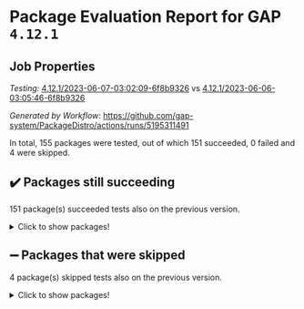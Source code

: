 # Package Evaluation Report for GAP `4.12.1`

## Job Properties

*Testing:* [4.12.1/2023-06-07-03:02:09-6f8b9326](https://github.com/gap-system/PackageDistro/blob/data/reports/4.12.1/2023-06-07-03:02:09-6f8b9326) vs [4.12.1/2023-06-06-03:05:46-6f8b9326](https://github.com/gap-system/PackageDistro/blob/data/reports/4.12.1/2023-06-06-03:05:46-6f8b9326)

*Generated by Workflow:* https://github.com/gap-system/PackageDistro/actions/runs/5195311491

In total, 155 packages were tested, out of which 151 succeeded, 0 failed and 4 were skipped.

## :heavy_check_mark: Packages still succeeding

151 package(s) succeeded tests also on the previous version.
<details><summary>Click to show packages!</summary>

- 4ti2interface 2023.02-04 [(success)](https://github.com/gap-system/PackageDistro/actions/runs/5195311491/jobs/9368112969)
- ace 5.6.2 [(success)](https://github.com/gap-system/PackageDistro/actions/runs/5195311491/jobs/9368113082)
- aclib 1.3.2 [(success)](https://github.com/gap-system/PackageDistro/actions/runs/5195311491/jobs/9368113171)
- agt 0.3.1 [(success)](https://github.com/gap-system/PackageDistro/actions/runs/5195311491/jobs/9368113242)
- alnuth 3.2.1 [(success)](https://github.com/gap-system/PackageDistro/actions/runs/5195311491/jobs/9368113319)
- anupq 3.3.0 [(success)](https://github.com/gap-system/PackageDistro/actions/runs/5195311491/jobs/9368113393)
- atlasrep 2.1.6 [(success)](https://github.com/gap-system/PackageDistro/actions/runs/5195311491/jobs/9368113460)
- autodoc 2022.10.20 [(success)](https://github.com/gap-system/PackageDistro/actions/runs/5195311491/jobs/9368113527)
- automata 1.15 [(success)](https://github.com/gap-system/PackageDistro/actions/runs/5195311491/jobs/9368113617)
- automgrp 1.3.2 [(success)](https://github.com/gap-system/PackageDistro/actions/runs/5195311491/jobs/9368113682)
- autpgrp 1.11 [(success)](https://github.com/gap-system/PackageDistro/actions/runs/5195311491/jobs/9368113750)
- cap 2023.05-12 [(success)](https://github.com/gap-system/PackageDistro/actions/runs/5195311491/jobs/9368113804)
- caratinterface 2.3.5 [(success)](https://github.com/gap-system/PackageDistro/actions/runs/5195311491/jobs/9368113871)
- cddinterface 2022.11.01 [(success)](https://github.com/gap-system/PackageDistro/actions/runs/5195311491/jobs/9368113927)
- circle 1.6.6 [(success)](https://github.com/gap-system/PackageDistro/actions/runs/5195311491/jobs/9368113999)
- classicpres 1.22 [(success)](https://github.com/gap-system/PackageDistro/actions/runs/5195311491/jobs/9368114061)
- cohomolo 1.6.11 [(success)](https://github.com/gap-system/PackageDistro/actions/runs/5195311491/jobs/9368114111)
- congruence 1.2.5 [(success)](https://github.com/gap-system/PackageDistro/actions/runs/5195311491/jobs/9368114166)
- corelg 1.56 [(success)](https://github.com/gap-system/PackageDistro/actions/runs/5195311491/jobs/9368114219)
- crime 1.6 [(success)](https://github.com/gap-system/PackageDistro/actions/runs/5195311491/jobs/9368114284)
- crisp 1.4.6 [(success)](https://github.com/gap-system/PackageDistro/actions/runs/5195311491/jobs/9368114351)
- crypting 0.10.4 [(success)](https://github.com/gap-system/PackageDistro/actions/runs/5195311491/jobs/9368114406)
- cryst 4.1.26 [(success)](https://github.com/gap-system/PackageDistro/actions/runs/5195311491/jobs/9368114457)
- crystcat 1.1.10 [(success)](https://github.com/gap-system/PackageDistro/actions/runs/5195311491/jobs/9368114529)
- ctbllib 1.3.6 [(success)](https://github.com/gap-system/PackageDistro/actions/runs/5195311491/jobs/9368114595)
- cubefree 1.19 [(success)](https://github.com/gap-system/PackageDistro/actions/runs/5195311491/jobs/9368114650)
- curlinterface 2.3.2 [(success)](https://github.com/gap-system/PackageDistro/actions/runs/5195311491/jobs/9368114707)
- cvec 2.8.1 [(success)](https://github.com/gap-system/PackageDistro/actions/runs/5195311491/jobs/9368114762)
- datastructures 0.3.0 [(success)](https://github.com/gap-system/PackageDistro/actions/runs/5195311491/jobs/9368114829)
- deepthought 1.0.6 [(success)](https://github.com/gap-system/PackageDistro/actions/runs/5195311491/jobs/9368114901)
- design 1.8 [(success)](https://github.com/gap-system/PackageDistro/actions/runs/5195311491/jobs/9368114970)
- difsets 2.3.1 [(success)](https://github.com/gap-system/PackageDistro/actions/runs/5195311491/jobs/9368115048)
- digraphs 1.6.2 [(success)](https://github.com/gap-system/PackageDistro/actions/runs/5195311491/jobs/9368115100)
- edim 1.3.7 [(success)](https://github.com/gap-system/PackageDistro/actions/runs/5195311491/jobs/9368115151)
- example 4.3.4 [(success)](https://github.com/gap-system/PackageDistro/actions/runs/5195311491/jobs/9368115221)
- examplesforhomalg 2023.02-04 [(success)](https://github.com/gap-system/PackageDistro/actions/runs/5195311491/jobs/9368115278)
- factint 1.6.3 [(success)](https://github.com/gap-system/PackageDistro/actions/runs/5195311491/jobs/9368115357)
- ferret 1.0.9 [(success)](https://github.com/gap-system/PackageDistro/actions/runs/5195311491/jobs/9368115420)
- fga 1.5.0 [(success)](https://github.com/gap-system/PackageDistro/actions/runs/5195311491/jobs/9368115482)
- fining 1.5.5 [(success)](https://github.com/gap-system/PackageDistro/actions/runs/5195311491/jobs/9368115557)
- float 1.0.3 [(success)](https://github.com/gap-system/PackageDistro/actions/runs/5195311491/jobs/9368115623)
- format 1.4.3 [(success)](https://github.com/gap-system/PackageDistro/actions/runs/5195311491/jobs/9368115693)
- forms 1.2.9 [(success)](https://github.com/gap-system/PackageDistro/actions/runs/5195311491/jobs/9368115765)
- fplsa 1.2.6 [(success)](https://github.com/gap-system/PackageDistro/actions/runs/5195311491/jobs/9368115829)
- fr 2.4.12 [(success)](https://github.com/gap-system/PackageDistro/actions/runs/5195311491/jobs/9368115901)
- francy 2.0.3 [(success)](https://github.com/gap-system/PackageDistro/actions/runs/5195311491/jobs/9368115971)
- fwtree 1.3 [(success)](https://github.com/gap-system/PackageDistro/actions/runs/5195311491/jobs/9368116054)
- gapdoc 1.6.6 [(success)](https://github.com/gap-system/PackageDistro/actions/runs/5195311491/jobs/9368116138)
- gauss 2023.02-04 [(success)](https://github.com/gap-system/PackageDistro/actions/runs/5195311491/jobs/9368116203)
- gaussforhomalg 2023.02-04 [(success)](https://github.com/gap-system/PackageDistro/actions/runs/5195311491/jobs/9368116285)
- gbnp 1.0.5 [(success)](https://github.com/gap-system/PackageDistro/actions/runs/5195311491/jobs/9368116366)
- generalizedmorphismsforcap 2023.03-01 [(success)](https://github.com/gap-system/PackageDistro/actions/runs/5195311491/jobs/9368116442)
- genss 1.6.8 [(success)](https://github.com/gap-system/PackageDistro/actions/runs/5195311491/jobs/9368116517)
- gradedmodules 2023.02-04 [(success)](https://github.com/gap-system/PackageDistro/actions/runs/5195311491/jobs/9368116607)
- gradedringforhomalg 2023.02-04 [(success)](https://github.com/gap-system/PackageDistro/actions/runs/5195311491/jobs/9368116696)
- grape 4.9.0 [(success)](https://github.com/gap-system/PackageDistro/actions/runs/5195311491/jobs/9368116777)
- groupoids 1.73 [(success)](https://github.com/gap-system/PackageDistro/actions/runs/5195311491/jobs/9368116860)
- grpconst 2.6.4 [(success)](https://github.com/gap-system/PackageDistro/actions/runs/5195311491/jobs/9368116947)
- guarana 0.96.3 [(success)](https://github.com/gap-system/PackageDistro/actions/runs/5195311491/jobs/9368117038)
- guava 3.18 [(success)](https://github.com/gap-system/PackageDistro/actions/runs/5195311491/jobs/9368117119)
- hap 1.56 [(success)](https://github.com/gap-system/PackageDistro/actions/runs/5195311491/jobs/9368117206)
- hapcryst 0.1.15 [(success)](https://github.com/gap-system/PackageDistro/actions/runs/5195311491/jobs/9368117288)
- hecke 1.5.3 [(success)](https://github.com/gap-system/PackageDistro/actions/runs/5195311491/jobs/9368117377)
- help 3.5 [(success)](https://github.com/gap-system/PackageDistro/actions/runs/5195311491/jobs/9368117458)
- homalg 2023.02-05 [(success)](https://github.com/gap-system/PackageDistro/actions/runs/5195311491/jobs/9368117550)
- homalgtocas 2023.02-04 [(success)](https://github.com/gap-system/PackageDistro/actions/runs/5195311491/jobs/9368117663)
- idrel 2.45 [(success)](https://github.com/gap-system/PackageDistro/actions/runs/5195311491/jobs/9368117816)
- images 1.3.1 [(success)](https://github.com/gap-system/PackageDistro/actions/runs/5195311491/jobs/9368117973)
- intpic 0.3.0 [(success)](https://github.com/gap-system/PackageDistro/actions/runs/5195311491/jobs/9368118080)
- io 4.8.1 [(success)](https://github.com/gap-system/PackageDistro/actions/runs/5195311491/jobs/9368118174)
- io_forhomalg 2023.02-04 [(success)](https://github.com/gap-system/PackageDistro/actions/runs/5195311491/jobs/9368118286)
- irredsol 1.4.4 [(success)](https://github.com/gap-system/PackageDistro/actions/runs/5195311491/jobs/9368118391)
- json 2.1.1 [(success)](https://github.com/gap-system/PackageDistro/actions/runs/5195311491/jobs/9368118502)
- jupyterkernel 1.5.0 [(success)](https://github.com/gap-system/PackageDistro/actions/runs/5195311491/jobs/9368118618)
- jupyterviz 1.5.6 [(success)](https://github.com/gap-system/PackageDistro/actions/runs/5195311491/jobs/9368118736)
- kan 1.35 [(success)](https://github.com/gap-system/PackageDistro/actions/runs/5195311491/jobs/9368118864)
- kbmag 1.5.11 [(success)](https://github.com/gap-system/PackageDistro/actions/runs/5195311491/jobs/9368118981)
- laguna 3.9.6 [(success)](https://github.com/gap-system/PackageDistro/actions/runs/5195311491/jobs/9368119088)
- liealgdb 2.2.1 [(success)](https://github.com/gap-system/PackageDistro/actions/runs/5195311491/jobs/9368119183)
- liepring 2.8 [(success)](https://github.com/gap-system/PackageDistro/actions/runs/5195311491/jobs/9368119276)
- liering 2.4.2 [(success)](https://github.com/gap-system/PackageDistro/actions/runs/5195311491/jobs/9368119352)
- linearalgebraforcap 2023.06-01 [(success)](https://github.com/gap-system/PackageDistro/actions/runs/5195311491/jobs/9368119433)
- localizeringforhomalg 2023.02-04 [(success)](https://github.com/gap-system/PackageDistro/actions/runs/5195311491/jobs/9368119512)
- loops 3.4.3 [(success)](https://github.com/gap-system/PackageDistro/actions/runs/5195311491/jobs/9368119599)
- lpres 1.0.3 [(success)](https://github.com/gap-system/PackageDistro/actions/runs/5195311491/jobs/9368119689)
- majoranaalgebras 1.5.1 [(success)](https://github.com/gap-system/PackageDistro/actions/runs/5195311491/jobs/9368119754)
- mapclass 1.4.6 [(success)](https://github.com/gap-system/PackageDistro/actions/runs/5195311491/jobs/9368119841)
- matgrp 0.70 [(success)](https://github.com/gap-system/PackageDistro/actions/runs/5195311491/jobs/9368119930)
- matricesforhomalg 2023.02-04 [(success)](https://github.com/gap-system/PackageDistro/actions/runs/5195311491/jobs/9368120012)
- modisom 2.5.4 [(success)](https://github.com/gap-system/PackageDistro/actions/runs/5195311491/jobs/9368120089)
- modulepresentationsforcap 2023.06-01 [(success)](https://github.com/gap-system/PackageDistro/actions/runs/5195311491/jobs/9368120186)
- modules 2023.02-04 [(success)](https://github.com/gap-system/PackageDistro/actions/runs/5195311491/jobs/9368120276)
- monoidalcategories 2023.05-03 [(success)](https://github.com/gap-system/PackageDistro/actions/runs/5195311491/jobs/9368120366)
- nconvex 2022.09-01 [(success)](https://github.com/gap-system/PackageDistro/actions/runs/5195311491/jobs/9368120446)
- nilmat 1.4.2 [(success)](https://github.com/gap-system/PackageDistro/actions/runs/5195311491/jobs/9368120546)
- nock 1.5 [(success)](https://github.com/gap-system/PackageDistro/actions/runs/5195311491/jobs/9368120618)
- normalizinterface 1.3.6 [(success)](https://github.com/gap-system/PackageDistro/actions/runs/5195311491/jobs/9368120704)
- nq 2.5.10 [(success)](https://github.com/gap-system/PackageDistro/actions/runs/5195311491/jobs/9368120785)
- numericalsgps 1.3.1 [(success)](https://github.com/gap-system/PackageDistro/actions/runs/5195311491/jobs/9368120905)
- openmath 11.5.3 [(success)](https://github.com/gap-system/PackageDistro/actions/runs/5195311491/jobs/9368121005)
- orb 4.9.0 [(success)](https://github.com/gap-system/PackageDistro/actions/runs/5195311491/jobs/9368121099)
- packagemanager 1.4.1 [(success)](https://github.com/gap-system/PackageDistro/actions/runs/5195311491/jobs/9368121195)
- patternclass 2.4.3 [(success)](https://github.com/gap-system/PackageDistro/actions/runs/5195311491/jobs/9368121267)
- permut 2.0.4 [(success)](https://github.com/gap-system/PackageDistro/actions/runs/5195311491/jobs/9368121356)
- polenta 1.3.10 [(success)](https://github.com/gap-system/PackageDistro/actions/runs/5195311491/jobs/9368121443)
- polymaking 0.8.6 [(success)](https://github.com/gap-system/PackageDistro/actions/runs/5195311491/jobs/9368121543)
- primgrp 3.4.4 [(success)](https://github.com/gap-system/PackageDistro/actions/runs/5195311491/jobs/9368121620)
- profiling 2.5.2 [(success)](https://github.com/gap-system/PackageDistro/actions/runs/5195311491/jobs/9368121706)
- qpa 1.34 [(success)](https://github.com/gap-system/PackageDistro/actions/runs/5195311491/jobs/9368121775)
- quagroup 1.8.3 [(success)](https://github.com/gap-system/PackageDistro/actions/runs/5195311491/jobs/9368121849)
- radiroot 2.9 [(success)](https://github.com/gap-system/PackageDistro/actions/runs/5195311491/jobs/9368121913)
- rcwa 4.7.1 [(success)](https://github.com/gap-system/PackageDistro/actions/runs/5195311491/jobs/9368122004)
- rds 1.8 [(success)](https://github.com/gap-system/PackageDistro/actions/runs/5195311491/jobs/9368122076)
- recog 1.4.2 [(success)](https://github.com/gap-system/PackageDistro/actions/runs/5195311491/jobs/9368122132)
- repndecomp 1.3.0 [(success)](https://github.com/gap-system/PackageDistro/actions/runs/5195311491/jobs/9368122203)
- repsn 3.1.1 [(success)](https://github.com/gap-system/PackageDistro/actions/runs/5195311491/jobs/9368122265)
- resclasses 4.7.3 [(success)](https://github.com/gap-system/PackageDistro/actions/runs/5195311491/jobs/9368122338)
- ringsforhomalg 2023.02-05 [(success)](https://github.com/gap-system/PackageDistro/actions/runs/5195311491/jobs/9368122407)
- sco 2023.02-04 [(success)](https://github.com/gap-system/PackageDistro/actions/runs/5195311491/jobs/9368122497)
- scscp 2.4.1 [(success)](https://github.com/gap-system/PackageDistro/actions/runs/5195311491/jobs/9368122562)
- semigroups 5.2.1 [(success)](https://github.com/gap-system/PackageDistro/actions/runs/5195311491/jobs/9368122623)
- sglppow 2.3 [(success)](https://github.com/gap-system/PackageDistro/actions/runs/5195311491/jobs/9368122686)
- sgpviz 0.999.5 [(success)](https://github.com/gap-system/PackageDistro/actions/runs/5195311491/jobs/9368122763)
- simpcomp 2.1.14 [(success)](https://github.com/gap-system/PackageDistro/actions/runs/5195311491/jobs/9368122853)
- singular 2023.02.09 [(success)](https://github.com/gap-system/PackageDistro/actions/runs/5195311491/jobs/9368122927)
- sl2reps 1.1 [(success)](https://github.com/gap-system/PackageDistro/actions/runs/5195311491/jobs/9368123029)
- sla 1.5.3 [(success)](https://github.com/gap-system/PackageDistro/actions/runs/5195311491/jobs/9368123107)
- smallgrp 1.5.3 [(success)](https://github.com/gap-system/PackageDistro/actions/runs/5195311491/jobs/9368123178)
- smallsemi 0.6.13 [(success)](https://github.com/gap-system/PackageDistro/actions/runs/5195311491/jobs/9368123272)
- sonata 2.9.6 [(success)](https://github.com/gap-system/PackageDistro/actions/runs/5195311491/jobs/9368123359)
- sophus 1.27 [(success)](https://github.com/gap-system/PackageDistro/actions/runs/5195311491/jobs/9368123436)
- spinsym 1.5.2 [(success)](https://github.com/gap-system/PackageDistro/actions/runs/5195311491/jobs/9368123523)
- standardff 0.9.4 [(success)](https://github.com/gap-system/PackageDistro/actions/runs/5195311491/jobs/9368123600)
- symbcompcc 1.3.2 [(success)](https://github.com/gap-system/PackageDistro/actions/runs/5195311491/jobs/9368123678)
- thelma 1.3 [(success)](https://github.com/gap-system/PackageDistro/actions/runs/5195311491/jobs/9368123749)
- tomlib 1.2.9 [(success)](https://github.com/gap-system/PackageDistro/actions/runs/5195311491/jobs/9368123837)
- toolsforhomalg 2023.05-01 [(success)](https://github.com/gap-system/PackageDistro/actions/runs/5195311491/jobs/9368123920)
- toric 1.9.5 [(success)](https://github.com/gap-system/PackageDistro/actions/runs/5195311491/jobs/9368123993)
- toricvarieties 2022.07.13 [(success)](https://github.com/gap-system/PackageDistro/actions/runs/5195311491/jobs/9368124077)
- transgrp 3.6.4 [(success)](https://github.com/gap-system/PackageDistro/actions/runs/5195311491/jobs/9368124138)
- ugaly 4.0.3 [(success)](https://github.com/gap-system/PackageDistro/actions/runs/5195311491/jobs/9368124245)
- unipot 1.5 [(success)](https://github.com/gap-system/PackageDistro/actions/runs/5195311491/jobs/9368124320)
- unitlib 4.2.0 [(success)](https://github.com/gap-system/PackageDistro/actions/runs/5195311491/jobs/9368124388)
- utils 0.82 [(success)](https://github.com/gap-system/PackageDistro/actions/runs/5195311491/jobs/9368124479)
- uuid 0.7 [(success)](https://github.com/gap-system/PackageDistro/actions/runs/5195311491/jobs/9368124548)
- walrus 0.9991 [(success)](https://github.com/gap-system/PackageDistro/actions/runs/5195311491/jobs/9368124611)
- wedderga 4.10.4 [(success)](https://github.com/gap-system/PackageDistro/actions/runs/5195311491/jobs/9368124684)
- xmod 2.91 [(success)](https://github.com/gap-system/PackageDistro/actions/runs/5195311491/jobs/9368124800)
- xmodalg 1.23 [(success)](https://github.com/gap-system/PackageDistro/actions/runs/5195311491/jobs/9368124873)
- yangbaxter 0.10.3 [(success)](https://github.com/gap-system/PackageDistro/actions/runs/5195311491/jobs/9368124961)
- zeromqinterface 0.14 [(success)](https://github.com/gap-system/PackageDistro/actions/runs/5195311491/jobs/9368125033)
</details>

## :heavy_minus_sign: Packages that were skipped

4 package(s) skipped tests also on the previous version.
<details><summary>Click to show packages!</summary>

- browse 1.8.21 [(skipped)](https://github.com/gap-system/PackageDistro/actions/runs/5195311491/jobs/9367898175)
- itc 1.5.1 [(skipped)](https://github.com/gap-system/PackageDistro/actions/runs/5195311491/jobs/9367898175)
- polycyclic 2.16 [(skipped)](https://github.com/gap-system/PackageDistro/actions/runs/5195311491/jobs/9367898175)
- xgap 4.31 [(skipped)](https://github.com/gap-system/PackageDistro/actions/runs/5195311491/jobs/9367898175)
</details>

